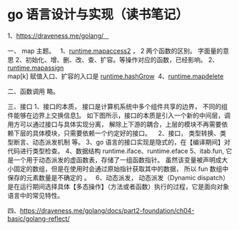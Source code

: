 
# go 语言设计与实现（读书笔记）

1、https://draveness.me/golang/   

一、 map 主题。  
1、[runtime.mapaccess2](https://draveness.me/golang/tree/runtime.mapaccess2) ，
2 两个函数的区别。 字面量的意思 2、初始化、增、删、改、查、扩容。等操作对应的函数，已经影响。 
2、[runtime.mapassign](https://draveness.me/golang/tree/runtime.mapassign)  
map[k] 赋值入口、扩容的入口是 [runtime.hashGrow](https://draveness.me/golang/tree/runtime.hashGrow) 
 4、[runtime.mapdelete](https://draveness.me/golang/tree/runtime.mapdelete)    

二、函数调用
略。   

三、接口
1、接口的本质， 接口是计算机系统中多个组件共享的边界，
不同的组件能够在边界上交换信息[1](https://draveness.me/golang/docs/part2-foundation/ch04-basic/golang-interface/#fn:1)。
如下图所示，接口的本质是引入一个新的中间层，调用方可以通过接口与具体实现分离，
解除上下游的耦合，上层的模块不再需要依赖下层的具体模块，只需要依赖一个约定好的接口。   
2、接口， 类型转换、类型断言、动态派发机制 等。
3、go 语言的接口实现是隐式的，在【编译期间】对代码进行类型检查。 
4、数据结构 runtime.iface、runtime.eface 
5、itab.fun, 它是一个用于动态派发的虚函数表，存储了一组函数指针。
虽然该变量被声明成大小固定的数组，但是在使用时会通过原始指针获取其中的数据，
所以 fun 数组中保存的元素数量是不确定的 。  
6、动态派发， 动态派发（Dynamic dispatch）是在运行期间选择具体【多态操作】（方法或者函数）执行的过程，它是面向对象语言中的常见特性。 

四、https://draveness.me/golang/docs/part2-foundation/ch04-basic/golang-reflect/
